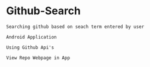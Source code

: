 # Github-Search

`Searching github based on seach term entered by user`

`Android Application`

`Using Github Api's`

`View Repo Webpage in App`
